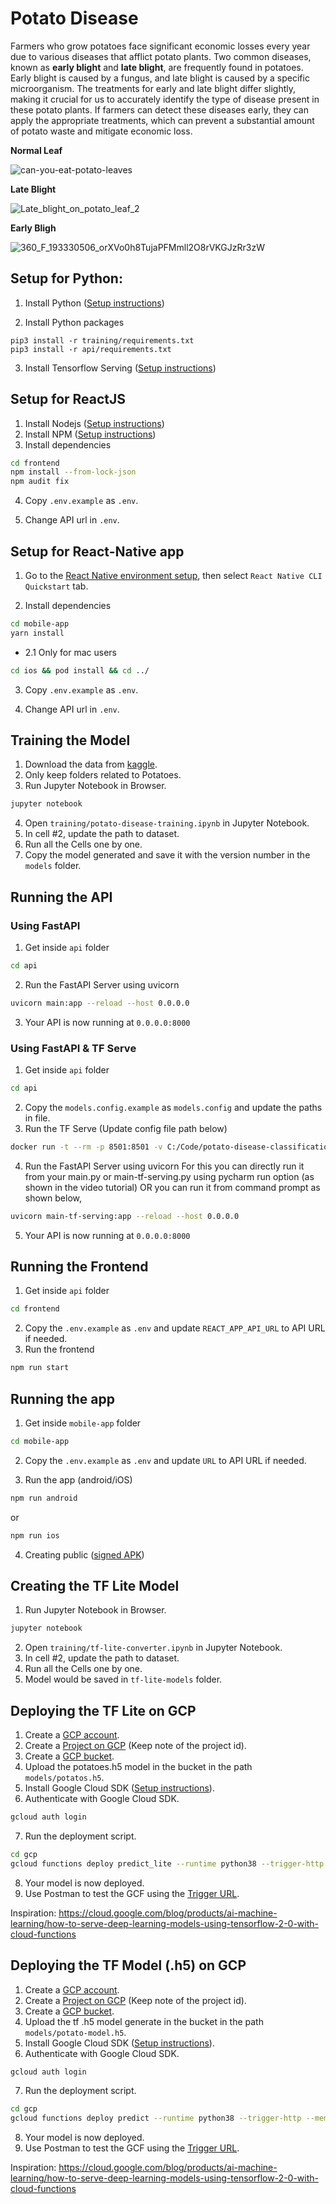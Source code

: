 
# Potato Disease

Farmers who grow potatoes face significant economic losses every year due to various diseases that afflict potato plants. Two common diseases, known as **early blight** and **late blight**, are frequently found in potatoes. Early blight is caused by a fungus, and late blight is caused by a specific microorganism. The treatments for early and late blight differ slightly, making it crucial for us to accurately identify the type of disease present in these potato plants. If farmers can detect these diseases early, they can apply the appropriate treatments, which can prevent a substantial amount of potato waste and mitigate economic loss.

**Normal Leaf** 

![can-you-eat-potato-leaves](https://github.com/kitarp29/Lyfestyle/assets/51821426/efeb52a9-e056-4199-9653-5121e4e97faa)


**Late Blight** 

![Late_blight_on_potato_leaf_2](https://github.com/kitarp29/Lyfestyle/assets/51821426/0d5b0103-9bf2-43ed-823c-e19736c512d1) 


**Early Bligh** 

![360_F_193330506_orXVo0h8TujaPFMmll2O8rVKGJzRr3zW](https://github.com/kitarp29/Lyfestyle/assets/51821426/61340355-a102-4c95-bdd3-6ec3c8e111e4)













## Setup for Python:

1. Install Python ([Setup instructions](https://wiki.python.org/moin/BeginnersGuide))

2. Install Python packages

```
pip3 install -r training/requirements.txt
pip3 install -r api/requirements.txt
```

3. Install Tensorflow Serving ([Setup instructions](https://www.tensorflow.org/tfx/serving/setup))

## Setup for ReactJS

1. Install Nodejs ([Setup instructions](https://nodejs.org/en/download/package-manager/))
2. Install NPM ([Setup instructions](https://www.npmjs.com/get-npm))
3. Install dependencies

```bash
cd frontend
npm install --from-lock-json
npm audit fix
```

4. Copy `.env.example` as `.env`.

5. Change API url in `.env`.

## Setup for React-Native app

1. Go to the [React Native environment setup](https://reactnative.dev/docs/environment-setup), then select `React Native CLI Quickstart` tab.  

2. Install dependencies

```bash
cd mobile-app
yarn install
```

  - 2.1 Only for mac users
```bash
cd ios && pod install && cd ../
```

3. Copy `.env.example` as `.env`.

4. Change API url in `.env`.

## Training the Model

1. Download the data from [kaggle](https://www.kaggle.com/arjuntejaswi/plant-village).
2. Only keep folders related to Potatoes.
3. Run Jupyter Notebook in Browser.

```bash
jupyter notebook
```

4. Open `training/potato-disease-training.ipynb` in Jupyter Notebook.
5. In cell #2, update the path to dataset.
6. Run all the Cells one by one.
7. Copy the model generated and save it with the version number in the `models` folder.

## Running the API

### Using FastAPI

1. Get inside `api` folder

```bash
cd api
```

2. Run the FastAPI Server using uvicorn

```bash
uvicorn main:app --reload --host 0.0.0.0
```

3. Your API is now running at `0.0.0.0:8000`

### Using FastAPI & TF Serve

1. Get inside `api` folder

```bash
cd api
```

2. Copy the `models.config.example` as `models.config` and update the paths in file.
3. Run the TF Serve (Update config file path below)

```bash
docker run -t --rm -p 8501:8501 -v C:/Code/potato-disease-classification:/potato-disease-classification tensorflow/serving --rest_api_port=8501 --model_config_file=/potato-disease-classification/models.config
```

4. Run the FastAPI Server using uvicorn
   For this you can directly run it from your main.py or main-tf-serving.py using pycharm run option (as shown in the video tutorial)
   OR you can run it from command prompt as shown below,

```bash
uvicorn main-tf-serving:app --reload --host 0.0.0.0
```

5. Your API is now running at `0.0.0.0:8000`

## Running the Frontend

1. Get inside `api` folder

```bash
cd frontend
```

2. Copy the `.env.example` as `.env` and update `REACT_APP_API_URL` to API URL if needed.
3. Run the frontend

```bash
npm run start
```

## Running the app

1. Get inside `mobile-app` folder

```bash
cd mobile-app
```

2. Copy the `.env.example` as `.env` and update `URL` to API URL if needed.

3. Run the app (android/iOS)

```bash
npm run android
```

or

```bash
npm run ios
```

4. Creating public ([signed APK](https://reactnative.dev/docs/signed-apk-android))


## Creating the TF Lite Model

1. Run Jupyter Notebook in Browser.

```bash
jupyter notebook
```

2. Open `training/tf-lite-converter.ipynb` in Jupyter Notebook.
3. In cell #2, update the path to dataset.
4. Run all the Cells one by one.
5. Model would be saved in `tf-lite-models` folder.

## Deploying the TF Lite on GCP

1. Create a [GCP account](https://console.cloud.google.com/freetrial/signup/tos?_ga=2.25841725.1677013893.1627213171-706917375.1627193643&_gac=1.124122488.1627227734.Cj0KCQjwl_SHBhCQARIsAFIFRVVUZFV7wUg-DVxSlsnlIwSGWxib-owC-s9k6rjWVaF4y7kp1aUv5eQaAj2kEALw_wcB).
2. Create a [Project on GCP](https://cloud.google.com/appengine/docs/standard/nodejs/building-app/creating-project) (Keep note of the project id).
3. Create a [GCP bucket](https://console.cloud.google.com/storage/browser/).
4. Upload the potatoes.h5 model in the bucket in the path `models/potatos.h5`.
5. Install Google Cloud SDK ([Setup instructions](https://cloud.google.com/sdk/docs/quickstarts)).
6. Authenticate with Google Cloud SDK.

```bash
gcloud auth login
```

7. Run the deployment script.

```bash
cd gcp
gcloud functions deploy predict_lite --runtime python38 --trigger-http --memory 512 --project project_id
```

8. Your model is now deployed.
9. Use Postman to test the GCF using the [Trigger URL](https://cloud.google.com/functions/docs/calling/http).

Inspiration: https://cloud.google.com/blog/products/ai-machine-learning/how-to-serve-deep-learning-models-using-tensorflow-2-0-with-cloud-functions

## Deploying the TF Model (.h5) on GCP

1. Create a [GCP account](https://console.cloud.google.com/freetrial/signup/tos?_ga=2.25841725.1677013893.1627213171-706917375.1627193643&_gac=1.124122488.1627227734.Cj0KCQjwl_SHBhCQARIsAFIFRVVUZFV7wUg-DVxSlsnlIwSGWxib-owC-s9k6rjWVaF4y7kp1aUv5eQaAj2kEALw_wcB).
2. Create a [Project on GCP](https://cloud.google.com/appengine/docs/standard/nodejs/building-app/creating-project) (Keep note of the project id).
3. Create a [GCP bucket](https://console.cloud.google.com/storage/browser/).
4. Upload the tf .h5 model generate in the bucket in the path `models/potato-model.h5`.
5. Install Google Cloud SDK ([Setup instructions](https://cloud.google.com/sdk/docs/quickstarts)).
6. Authenticate with Google Cloud SDK.

```bash
gcloud auth login
```

7. Run the deployment script.

```bash
cd gcp
gcloud functions deploy predict --runtime python38 --trigger-http --memory 512 --project project_id
```

8. Your model is now deployed.
9. Use Postman to test the GCF using the [Trigger URL](https://cloud.google.com/functions/docs/calling/http).

Inspiration: https://cloud.google.com/blog/products/ai-machine-learning/how-to-serve-deep-learning-models-using-tensorflow-2-0-with-cloud-functions

